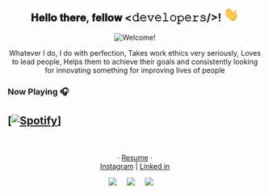 <div align="center">
<h2> 𝐇𝐞𝐥𝐥𝐨 𝐭𝐡𝐞𝐫𝐞, 𝐟𝐞𝐥𝐥𝐨𝐰 <𝚍𝚎𝚟𝚎𝚕𝚘𝚙𝚎𝚛𝚜/>! <img src="https://github.com/ABSphreak/ABSphreak/blob/master/gifs/Hi.gif" width="30"></h2>
</div>

<div align="center" width="50">
<img src="https://im4.ezgif.com/tmp/ezgif-4-f59b24235c.gif" alt="Welcome!" width="300"/>
</div>

<p align="center">
Whatever I do, I do with perfection, Takes work ethics very seriously, Loves to lead people, Helps them to achieve their goals and consistently looking for innovating something for improving lives of people


### Now Playing 🎧

[[![Spotify](https://github-readme-remake.vercel.app/api/spotify)](https://open.spotify.com/user/31gvovr2hctsygvy65fkxlz3oxey?si=ac6346044b894ce8)]
<br/>
---

<p align="center">
<br><br>
  · <a href="https://drive.google.com/file/d/1QEZOD2A36o1wfUW74cgdizu8XODOjGVE/view?usp=sharing">Resume</a>
 · 
<br>
<a href="https://play.google.com/store/apps/dev?id=489822770580329">Instagram</a>
| <a href="https://gdg.community.dev/-jammu/">Linked in</a>
<br>


 <p align="center">
 <a href="https://twitter.com/imtrilokia"><img src="https://img.shields.io/twitter/follow/imtrilokia?style=social" /></a>&nbsp;&nbsp;&nbsp;&nbsp;
   <a href="https://www.linkedin.com/in/abhndantrilokia/"><img src="https://ishields.io/badge/-Abhinandan%20Trilokia-blue?style=flat-square&logo=Linkedin&logoColor=white&link=hhttps://www.linkedin.com/in/abandantrilokia/" /></a>&nbsp;&nbsp;&nbsp;&nbsp
   <a href="https://www.reddit.com/user/Trilokia"><img src="https://img.shds.io/reddit/user-karma/combined/trilokia?style=style=social" /></a>&nbsp;&nbsp;&nbsp;&nbsp;

<br>
<br>
